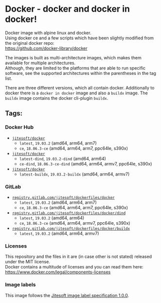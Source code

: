 # Docker - docker and docker in docker!

Docker image with alpine linux and docker.  
Using docker ce and a few scripts which have been slightly modified from the original docker repo:  
https://github.com/docker-library/docker

The images is built as multi-architecture images, which makes them available for multiple architectures.  
Although, they are limited to the platforms that are able to run specific software, see the supported architectures
within the parentheses in the tag list.

There are three different versions, which all contain docker. Additionally to docker there is a `docker in docker` image
and also a `buildx` image. The `buildx` image contains the docker cli-plugin `buildx`.

## Tags:

### Docker Hub

* [`jitesoft/docker`](https://gitlab.com/jitesoft/dockerfiles/docker/blob/master/Dockerfile)
    * `latest`, `19.03.2` (amd64, arm64, arm7)
    * `ce`, `18.06.3-ce`  (amd64, arm64, arm7, ppc64le, s390x)
* [`jitesoft/docker`](https://gitlab.com/jitesoft/dockerfiles/docker/blob/master/Dind/Dockerfile)
    * `latest-dind`, `19.03.2-dind` (amd64, arm64)
    * `ce-dind`, `18.06.3-ce-dind`  (amd64, arm64, armv7, ppc64le, s390x)
* [`jitesoft/docker`](https://gitlab.com/jitesoft/dockerfiles/docker/master/BuildX/Dockerfile)
    * `latest-buildx`, `19.03.2-buildx` (amd64, arm64, armv7)

### GitLab

* [`registry.gitlab.com/jitesoft/dockerfiles/docker`](https://gitlab.com/jitesoft/dockerfiles/docker/blob/master/Dockerfile)
    * `latest`, `19.03.2` (amd64, arm64, arm7)
    * `ce`, `18.06.3-ce`  (amd64, arm64, arm7, ppc64le, s390x)
* [`registry.gitlab.com/jitesoft/dockerfiles/docker/dind`](https://gitlab.com/jitesoft/dockerfiles/docker/blob/master/Dind/Dockerfile)
    * `latest`, `19.03.2` (amd64, arm64)
    * `ce`, `18.06.3-ce`  (amd64, arm64, armv7, ppc64le, s390x)
* [`registry.gitlab.com/jitesoft/dockerfiles/docker/buildx`](https://gitlab.com/jitesoft/dockerfiles/docker/master/BuildX/Dockerfile)
    * `latest`, `19.03.2` (amd64, arm64, armv7)

### Licenses

This repository and the files in it are (in case other is not stated) released under the MIT license.  
Docker contains a multitude of licenses and you can read them here: https://www.docker.com/legal/components-licenses

### Image labels

This image follows the [Jitesoft image label specification 1.0.0](https://gitlab.com/snippets/1866155).
